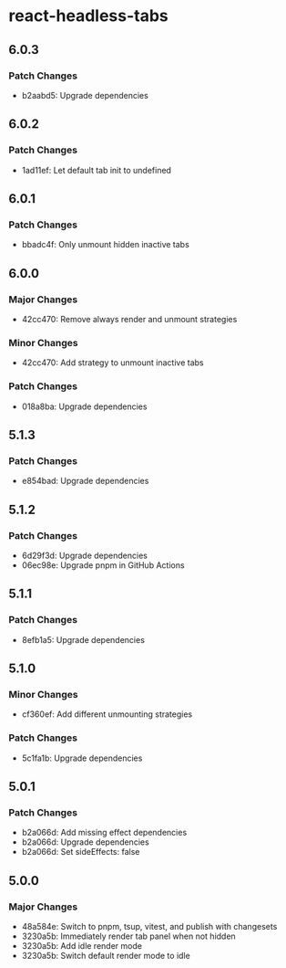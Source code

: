 # react-headless-tabs

## 6.0.3

### Patch Changes

- b2aabd5: Upgrade dependencies

## 6.0.2

### Patch Changes

- 1ad11ef: Let default tab init to undefined

## 6.0.1

### Patch Changes

- bbadc4f: Only unmount hidden inactive tabs

## 6.0.0

### Major Changes

- 42cc470: Remove always render and unmount strategies

### Minor Changes

- 42cc470: Add strategy to unmount inactive tabs

### Patch Changes

- 018a8ba: Upgrade dependencies

## 5.1.3

### Patch Changes

- e854bad: Upgrade dependencies

## 5.1.2

### Patch Changes

- 6d29f3d: Upgrade dependencies
- 06ec98e: Upgrade pnpm in GitHub Actions

## 5.1.1

### Patch Changes

- 8efb1a5: Upgrade dependencies

## 5.1.0

### Minor Changes

- cf360ef: Add different unmounting strategies

### Patch Changes

- 5c1fa1b: Upgrade dependencies

## 5.0.1

### Patch Changes

- b2a066d: Add missing effect dependencies
- b2a066d: Upgrade dependencies
- b2a066d: Set sideEffects: false

## 5.0.0

### Major Changes

- 48a584e: Switch to pnpm, tsup, vitest, and publish with changesets
- 3230a5b: Immediately render tab panel when not hidden
- 3230a5b: Add idle render mode
- 3230a5b: Switch default render mode to idle
